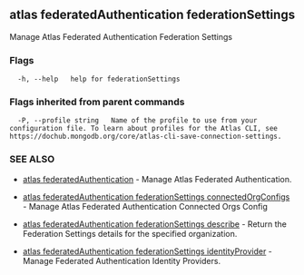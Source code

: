 ## atlas federatedAuthentication federationSettings

Manage Atlas Federated Authentication Federation Settings






### Flags

```
  -h, --help   help for federationSettings

```


### Flags inherited from parent commands

```
  -P, --profile string   Name of the profile to use from your configuration file. To learn about profiles for the Atlas CLI, see https://dochub.mongodb.org/core/atlas-cli-save-connection-settings.

```

### SEE ALSO


* [atlas federatedAuthentication](atlas_federatedAuthentication.md)	- Manage Atlas Federated Authentication.

* [atlas federatedAuthentication federationSettings connectedOrgConfigs](atlas_federatedAuthentication_federationSettings_connectedOrgConfigs.md)	- Manage Atlas Federated Authentication Connected Orgs Config

* [atlas federatedAuthentication federationSettings describe](atlas_federatedAuthentication_federationSettings_describe.md)	- Return the Federation Settings details for the specified organization.

* [atlas federatedAuthentication federationSettings identityProvider](atlas_federatedAuthentication_federationSettings_identityProvider.md)	- Manage Federated Authentication Identity Providers.



